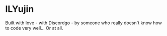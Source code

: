 # ILYujin
Built with love - with Discordgo - by someone who really doesn't know how to code very well... Or at all.
